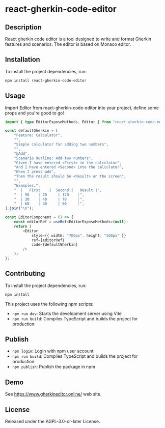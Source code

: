 # react-gherkin-code-editor

## Description

React gherkin code editor is a tool designed to write and format Gherkin features and scenarios.
The editor is based on Monaco editor.

## Installation

To install the project dependencies, run:

```bash
npm install react-gherkin-code-editor
```

## Usage
Import Editor from react-gherkin-code-editor into your project, define some props and you're good to go!

```typescript
import { type EditorExposeMethods, Editor } from "react-gherkin-code-editor";

const defaultGherkin = [
	"Feature: Calculator",
	"",
	"Simple calculator for adding two numbers",
	"",
	"@Add",
	"Scenario Outline: Add two numbers",
	"Given I have entered <First> in the calculator",
	"And I have entered <Second> into the calculator",
	"When I press add",
	"Then the result should be <Result> on the screen",
	"",
	"Examples:",
	"  |   First    |  Second |   Result |",
	"  | 50    | 70     | 120    |",
	"  | 30    | 40     | 70     |",
	"  | 60    | 30     | 90     |",
].join("\n");

const EditorComponent = () => {
	const editorRef = useRef<EditorExposeMethods>(null);
	return (
        <Editor
            style={{ width: "700px", height: "500px" }}
            ref={editorRef}
            code={defaultGherkin}
        />
	);
};
```

## Contributing

To install the project dependencies, run:

```bash
npm install
```

This project uses the following npm scripts:

- `npm run dev`: Starts the development server using Vite
- `npm run build`: Compiles TypeScript and builds the project for production

## Publish
- `npm login`: Login with npm user account
- `npm run build`: Compiles TypeScript and builds the project for production
- `npm publish`: Publish the package in npm

## Demo
See https://www.gherkineditor.online/ web site.

## License
Released under the AGPL-3.0-or-later License.